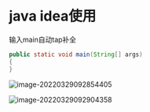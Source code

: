# java idea使用

输入main自动tap补全

```java
public static void main(String[] args)
{
}
```

![image-20220329092854405](http://img.zimei.fun/202203290928501.png)

![image-20220329092904358](http://img.zimei.fun/202203290929412.png)